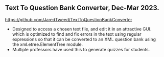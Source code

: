 ## Text To Question Bank Converter, Dec-Mar 2023. 
https://github.com/JaredTweed/TextToQuestionBankConverter 
* Designed to access a chosen text file, and edit it in an attractive GUI. which is optimized to find and fix errors in the text using regular expressions so that it can be converted to an XML question bank using the xml.etree.ElementTree module.
* Multiple professors have used this to generate quizzes for students.
